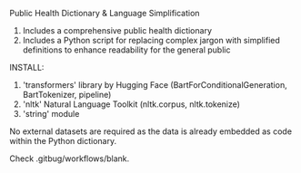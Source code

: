 Public Health Dictionary & Language Simplification 
1. Includes a comprehensive public health dictionary
2. Includes a Python script for replacing complex jargon with simplified definitions to enhance readability for the general public

INSTALL: 
1. 'transformers' library by Hugging Face (BartForConditionalGeneration, BartTokenizer, pipeline)
2. 'nltk' Natural Language Toolkit (nltk.corpus, nltk.tokenize) 
4. 'string' module 

No external datasets are required as the data is already embedded as code within the Python dictionary. 

Check .gitbug/workflows/blank.
